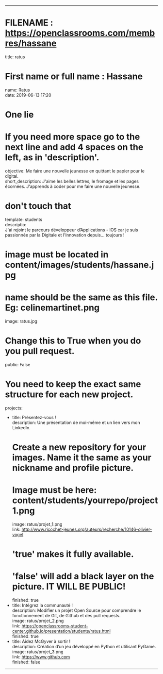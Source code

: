---     

  # FILENAME : https://openclassrooms.com/membres/hassane    
 title: ratus       

  # First name or full name : Hassane        
 name: Ratus        
 date: 2019-06-13 17:20     

  # One lie     
 # If you need more space go to the next line and add 4 spaces on the left, as in 'description'.       
 objective: Me faire une nouvelle jeunesse en quittant le papier pour le digital.       
 short_description: J'aime les belles lettres, le fromage et les pages écornées. J'apprends à coder pour me faire une nouvelle jeunesse.        

  # don't touch that        
 template: students     
 descriptio:       
     J'ai rejoint le parcours développeur d’Applications - IOS car je suis passionnée par la Digitale et l'Innovation depuis... toujours !      
     
        

  # image must be located in content/images/students/hassane.jpg       
 # name should be the same as this file. Eg: celinemartinet.png     
 image: ratus.jpg       

  # Change this to True when you do you pull request.       
 public: False      

  # You need to keep the exact same structure for each new project.     
 projects:      
   - title: Présentez-vous !        
     description: Une présentation de moi-même et un lien vers mon LinkedIn.        
     # Create a new repository for your images. Name it the same as your nickname and profile picture.      
     # Image must be here: content/students/yourrepo/project1.png       
     image: ratus/projet_1.png      
     link: http://www.ricochet-jeunes.org/auteurs/recherche/10146-olivier-vogel     
     # 'true' makes it fully available.     
     # 'false' will add a black layer on the picture. IT WILL BE PUBLIC!        
     finished: true     
   - title: Intégrez la communauté !        
     description: Modifier un projet Open Source pour comprendre le fonctionnement de Git, de Github et des pull requests.      
     image: ratus/projet_2.png      
     link: https://openclassrooms-student-center.github.io/presentation/students/ratus.html     
     finished: true     
   - title: Aidez McGyver à sortir !       
     description: Création d’un jeu développé en Python et utilisant PyGame.        
     image: ratus/projet_3.png      
     link: https://www.github.com       
     finished: false        
 ---        

